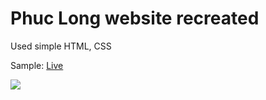 # Phuc Long website recreated

Used simple HTML, CSS

Sample: <a href="phuclong.netlify.app">Live</a>

<img src="https://cdn.discordapp.com/attachments/919497044110999606/1119142750353363005/image.png">
